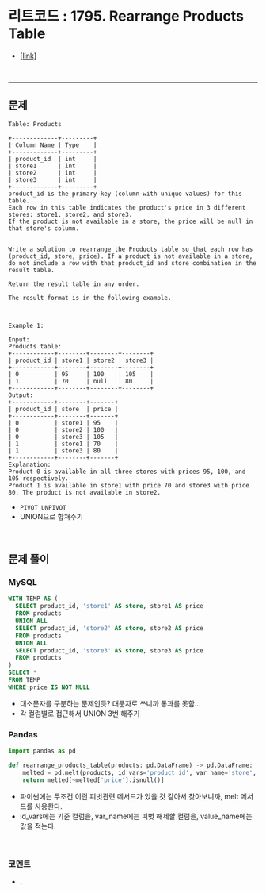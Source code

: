 리트코드 : 1795. Rearrange Products Table
===

* [[link]](https://leetcode.com/problems/rearrange-products-table/description/)
<br>

---

## 문제
```text
Table: Products

+-------------+---------+
| Column Name | Type    |
+-------------+---------+
| product_id  | int     |
| store1      | int     |
| store2      | int     |
| store3      | int     |
+-------------+---------+
product_id is the primary key (column with unique values) for this table.
Each row in this table indicates the product's price in 3 different stores: store1, store2, and store3.
If the product is not available in a store, the price will be null in that store's column.
 

Write a solution to rearrange the Products table so that each row has (product_id, store, price). If a product is not available in a store, do not include a row with that product_id and store combination in the result table.

Return the result table in any order.

The result format is in the following example.

 

Example 1:

Input: 
Products table:
+------------+--------+--------+--------+
| product_id | store1 | store2 | store3 |
+------------+--------+--------+--------+
| 0          | 95     | 100    | 105    |
| 1          | 70     | null   | 80     |
+------------+--------+--------+--------+
Output: 
+------------+--------+-------+
| product_id | store  | price |
+------------+--------+-------+
| 0          | store1 | 95    |
| 0          | store2 | 100   |
| 0          | store3 | 105   |
| 1          | store1 | 70    |
| 1          | store3 | 80    |
+------------+--------+-------+
Explanation: 
Product 0 is available in all three stores with prices 95, 100, and 105 respectively.
Product 1 is available in store1 with price 70 and store3 with price 80. The product is not available in store2.
```

* `PIVOT UNPIVOT`
* UNION으로 합쳐주기

<br>

## 문제 풀이

### **MySQL**
```SQL
WITH TEMP AS (
  SELECT product_id, 'store1' AS store, store1 AS price
  FROM products
  UNION ALL
  SELECT product_id, 'store2' AS store, store2 AS price
  FROM products
  UNION ALL
  SELECT product_id, 'store3' AS store, store3 AS price
  FROM products
)
SELECT *
FROM TEMP
WHERE price IS NOT NULL
```

* 대소문자를 구분하는 문제인듯? 대문자로 쓰니까 통과를 못함...
* 각 컬럼별로 접근해서 UNION 3번 해주기
  
### **Pandas**
```python
import pandas as pd

def rearrange_products_table(products: pd.DataFrame) -> pd.DataFrame:
    melted = pd.melt(products, id_vars='product_id', var_name='store', value_name='price')
    return melted[~melted['price'].isnull()]
```

* 파이썬에는 무조건 이런 피벗관련 메서드가 있을 것 같아서 찾아보니까, melt 메서드를 사용한다.
* id_vars에는 기준 컬럼을, var_name에는 피벗 해제할 컬럼을, value_name에는 값을 적는다.

<br>

### **코멘트**
* .
